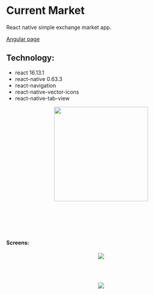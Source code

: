 # Current Market 
React native simple exchange market app.

[Angular page](https://github.com/Boryszs/Current-Market-Front)

## Technology:
- react 16.13.1
- react-native 0.63.3
- react-navigation
- react-native-vector-icons
- react-native-tab-view  

<p align="center">
  <img src="https://pajaaleksic.com/wp-content/uploads/2019/07/react-native-workshop.jpg" width="250"/>
</p>
    <br><br><br><br>
<h4>Screens:</h4>
<p align="center">
  <img src="https://user-images.githubusercontent.com/62262900/110973800-004ad200-835e-11eb-9935-28d8bb4de989.gif"/>
</p>
<br><br>
<p align="center">
  <img src="https://user-images.githubusercontent.com/62262900/110974386-c4643c80-835e-11eb-8c71-fd748e219e09.gif"/>
</p>
